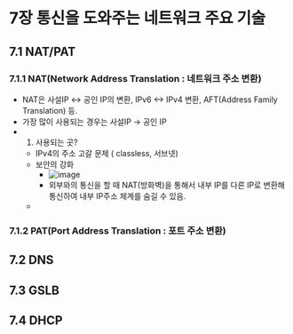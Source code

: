 # 7장 통신을 도와주는 네트워크 주요 기술

## 7.1 NAT/PAT
### 7.1.1 NAT(Network Address Translation : 네트워크 주소 변환)
+ NAT은 사설IP <-> 공인 IP의 변환, IPv6 <-> IPv4 변환, AFT(Address Family Translation) 등.
+ 가장 많이 사용되는 경우는 사설IP -> 공인 IP
+ 1) 사용되는 곳?
  + IPv4의 주소 고갈 문제 ( classless, 서브넷)
  + 보안의 강화
    + ![image](https://user-images.githubusercontent.com/54886969/159718689-79d84575-905c-4810-85f8-cc2252be71a2.png)
    + 외부와의 통신을 할 때 NAT(방화벽)을 통해서 내부 IP를 다른 IP로 변환해 통신하여 내부 IP주소 체계를 숨길 수 있음.
  + 
### 7.1.2 PAT(Port Address Translation : 포트 주소 변환) 
## 7.2 DNS
## 7.3 GSLB
## 7.4 DHCP
